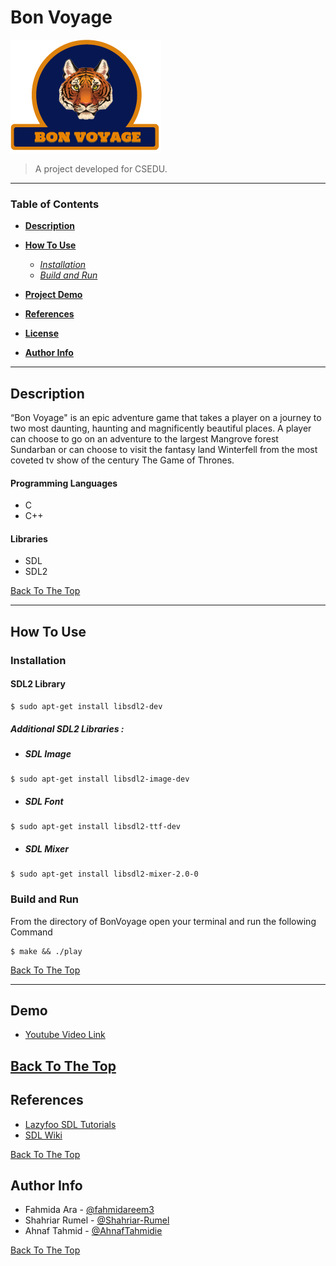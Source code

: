 # Bon Voyage

![Project Image](images/bonvoyagelogo.png)

> A project developed for CSEDU.

---

### Table of Contents

- **[Description](#description)**
- **[How To Use](#how-to-use)**

  - _[Installation](#installation)_
  - _[Build and Run](#build-and-Run)_

- **[Project Demo](#demo)**
- **[References](#references)**
- **[License](#license)**
- **[Author Info](#author-info)**

---

## Description

“Bon Voyage" is an epic adventure game that takes a player on a journey to two most daunting, haunting and magnificently beautiful places. A player can choose to go on an adventure to the largest Mangrove forest Sundarban or can choose to visit the fantasy land Winterfell from the most coveted tv show of the century The Game of Thrones.

#### Programming Languages

- C
- C++

#### Libraries

- SDL
- SDL2

[Back To The Top](#BonVoyage)

---

## How To Use

### **Installation**

#### **SDL2 Library**

```console
$ sudo apt-get install libsdl2-dev
```

##### **Additional SDL2 Libraries :**

- ##### SDL Image

```console
$ sudo apt-get install libsdl2-image-dev
```

- ##### SDL Font

```console
$ sudo apt-get install libsdl2-ttf-dev
```

- ##### SDL Mixer

```console
$ sudo apt-get install libsdl2-mixer-2.0-0
```

### **Build and Run**

From the directory of BonVoyage open your terminal and run the following Command

```console
$ make && ./play
```

[Back To The Top](#BonVoyage)

---

## Demo

- [Youtube Video Link](https://www.youtube.com/watch?v=jwL_E4QpZxk)

## [Back To The Top](#BonVoyage)

## References

- [Lazyfoo SDL Tutorials](https://lazyfoo.net/tutorials/SDL/index.php)
- [SDL Wiki](https://wiki.libsdl.org/Tutorials)

[Back To The Top](#BonVoyage)

## Author Info

- Fahmida Ara - [@fahmidareem3](https://github.com/fahmidareem3)
- Shahriar Rumel - [@Shahriar-Rumel](https://github.com/Shahriar-Rumel)
- Ahnaf Tahmid - [@AhnafTahmidie](https://github.com/AhnafTahmidie)

[Back To The Top](#BonVoyage)
